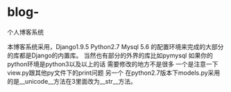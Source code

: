 # blog-
个人博客系统

本博客系统采用，Django1.9.5 Python2.7 Mysql 5.6 的配置环境来完成的大部分的库都是Django的内置库。
当然也有部分的外界的库比如pymysql
如果你的python环境是python3以及以上的话 需要修改的地方不是很多 
一个是注意一下view.py跟其他py文件下的print问题
另一个 在python2.7版本下models.py采用的是__unicode__方法在3里面改为__str__方法。
